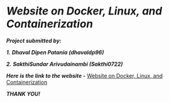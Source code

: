 # ***Website on Docker, Linux, and Containerization***

***Project submitted by:***

***1.*** ***Dhaval Dipen Patania (dhavaldp96)***

***2.*** ***SakthiSundar Arivudainambi (Sakthi0722)***

***Here is the link to the website -***
[Website on Docker, Linux, and Containerization](https://sakthi0722.github.io/Containerization-and-Docker/)

***THANK YOU!***